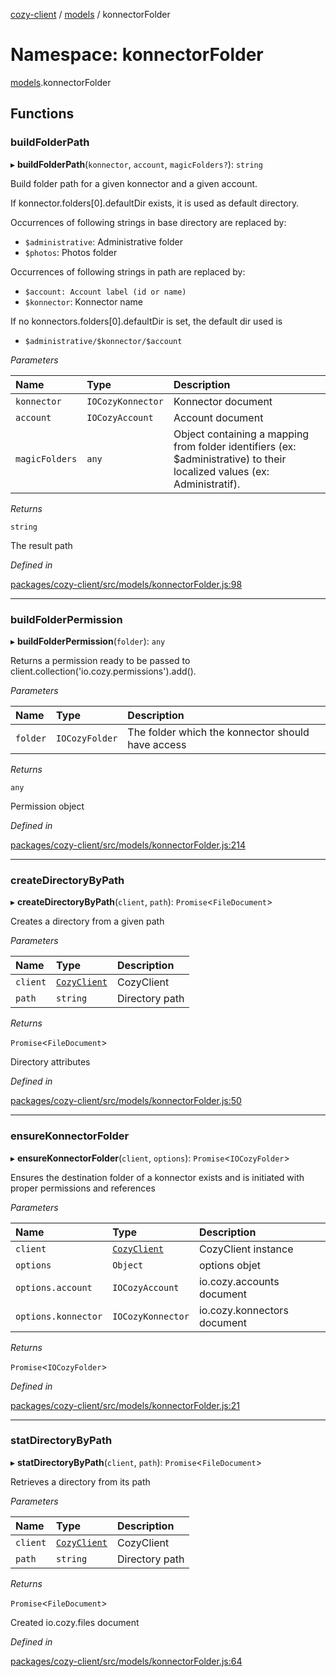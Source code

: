 [cozy-client](../README.md) / [models](models.md) / konnectorFolder

# Namespace: konnectorFolder

[models](models.md).konnectorFolder

## Functions

### buildFolderPath

▸ **buildFolderPath**(`konnector`, `account`, `magicFolders?`): `string`

Build folder path for a given konnector and a given account.

If konnector.folders\[0].defaultDir exists, it is used as default directory.

Occurrences of following strings in base directory are replaced by:

*   `$administrative`: Administrative folder
*   `$photos`: Photos folder

Occurrences of following strings in path are replaced by:

*   `$account: Account label (id or name)`
*   `$konnector`: Konnector name

If no konnectors.folders\[0].defaultDir is set, the default dir used is

*   `$administrative/$konnector/$account`

*Parameters*

| Name | Type | Description |
| :------ | :------ | :------ |
| `konnector` | `IOCozyKonnector` | Konnector document |
| `account` | `IOCozyAccount` | Account document |
| `magicFolders` | `any` | Object containing a mapping from folder identifiers (ex: $administrative) to their localized values (ex: Administratif). |

*Returns*

`string`

The result path

*Defined in*

[packages/cozy-client/src/models/konnectorFolder.js:98](https://github.com/cozy/cozy-client/blob/master/packages/cozy-client/src/models/konnectorFolder.js#L98)

***

### buildFolderPermission

▸ **buildFolderPermission**(`folder`): `any`

Returns a permission ready to be passed to
client.collection('io.cozy.permissions').add().

*Parameters*

| Name | Type | Description |
| :------ | :------ | :------ |
| `folder` | `IOCozyFolder` | The folder which the konnector should have access |

*Returns*

`any`

Permission object

*Defined in*

[packages/cozy-client/src/models/konnectorFolder.js:214](https://github.com/cozy/cozy-client/blob/master/packages/cozy-client/src/models/konnectorFolder.js#L214)

***

### createDirectoryByPath

▸ **createDirectoryByPath**(`client`, `path`): `Promise`<`FileDocument`>

Creates a directory from a given path

*Parameters*

| Name | Type | Description |
| :------ | :------ | :------ |
| `client` | [`CozyClient`](../classes/CozyClient.md) | CozyClient |
| `path` | `string` | Directory path |

*Returns*

`Promise`<`FileDocument`>

Directory attributes

*Defined in*

[packages/cozy-client/src/models/konnectorFolder.js:50](https://github.com/cozy/cozy-client/blob/master/packages/cozy-client/src/models/konnectorFolder.js#L50)

***

### ensureKonnectorFolder

▸ **ensureKonnectorFolder**(`client`, `options`): `Promise`<`IOCozyFolder`>

Ensures the destination folder of a konnector exists and is initiated with proper permissions and references

*Parameters*

| Name | Type | Description |
| :------ | :------ | :------ |
| `client` | [`CozyClient`](../classes/CozyClient.md) | CozyClient instance |
| `options` | `Object` | options objet |
| `options.account` | `IOCozyAccount` | io.cozy.accounts document |
| `options.konnector` | `IOCozyKonnector` | io.cozy.konnectors document |

*Returns*

`Promise`<`IOCozyFolder`>

*Defined in*

[packages/cozy-client/src/models/konnectorFolder.js:21](https://github.com/cozy/cozy-client/blob/master/packages/cozy-client/src/models/konnectorFolder.js#L21)

***

### statDirectoryByPath

▸ **statDirectoryByPath**(`client`, `path`): `Promise`<`FileDocument`>

Retrieves a directory from its path

*Parameters*

| Name | Type | Description |
| :------ | :------ | :------ |
| `client` | [`CozyClient`](../classes/CozyClient.md) | CozyClient |
| `path` | `string` | Directory path |

*Returns*

`Promise`<`FileDocument`>

Created io.cozy.files document

*Defined in*

[packages/cozy-client/src/models/konnectorFolder.js:64](https://github.com/cozy/cozy-client/blob/master/packages/cozy-client/src/models/konnectorFolder.js#L64)
